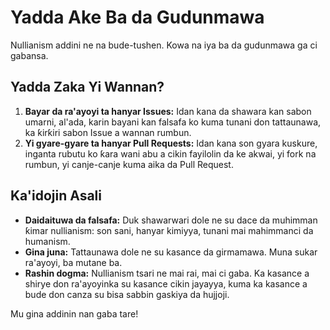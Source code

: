 
# Yadda Ake Ba da Gudunmawa

Nullianism addini ne na bude-tushen. Kowa na iya ba da gudunmawa ga ci gabansa.

## Yadda Zaka Yi Wannan?

1. **Bayar da ra'ayoyi ta hanyar Issues:** Idan kana da shawara kan sabon umarni, al'ada, karin bayani kan falsafa ko kuma tunani don tattaunawa, ka ƙirƙiri sabon Issue a wannan rumbun.
2. **Yi gyare-gyare ta hanyar Pull Requests:** Idan kana son gyara kuskure, inganta rubutu ko ƙara wani abu a cikin fayilolin da ke akwai, yi fork na rumbun, yi canje-canje kuma aika da Pull Request.

## Ka'idojin Asali

- **Daidaituwa da falsafa:** Duk shawarwari dole ne su dace da muhimman ƙimar nullianism: son sani, hanyar kimiyya, tunani mai mahimmanci da humanism.
- **Gina juna:** Tattaunawa dole ne su kasance da girmamawa. Muna sukar ra'ayoyi, ba mutane ba.
- **Rashin dogma:** Nullianism tsari ne mai rai, mai ci gaba. Ka kasance a shirye don ra'ayoyinka su kasance cikin jayayya, kuma ka kasance a bude don canza su bisa sabbin gaskiya da hujjoji.

Mu gina addinin nan gaba tare!
